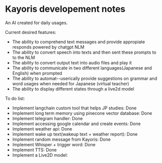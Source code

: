 # Kayoris developement notes

An AI created for daily usages.

Current desired features:

- The ability to comprehend text messages and provide appropiate responds powered by chatgpt NLM
- The ability to convert speech into texts and then sent these prompts to to the NLM 
- The ability to convert output text into audio files and play it
- The ability to communicate in two different languages(Japanese and English) when prompted
- The ability to automat--userically provide suggestions on grammar and word usages when needed for Japanese (virtual teacher)
- The ability to display different states through a live2d model 


To do list:
- Implement langchain custom tool that helps JP studies: Done
- Implement long term memory using pinecone vector database: Done
- Implement telegram handler: Done
- Implement accessing google calendar and create events: Done
- Implement weather api: Done
- Implement wake up text(wakeup text + weather report): Done
- Implement random message from Kayoris: Done 
- Implement Whisper + trigger word: Done
- Implement TTS: Done
- Implement a Live2D model:
 